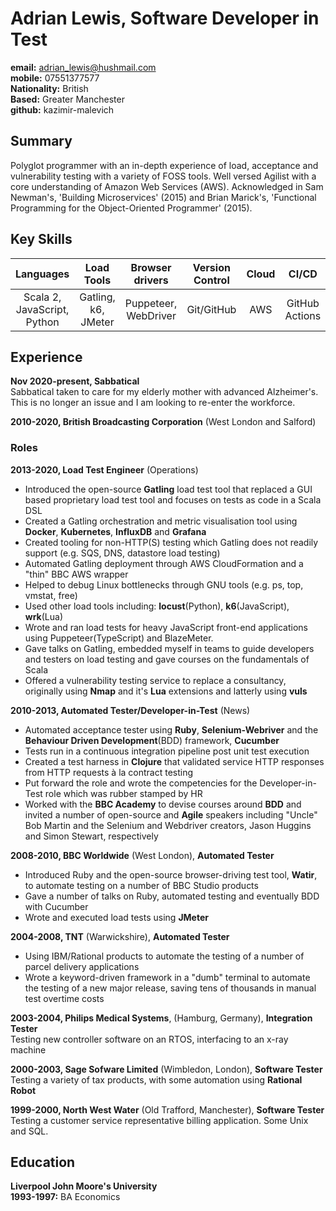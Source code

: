 # Adrian Lewis, Software Developer in Test

**email:** adrian_lewis@hushmail.com  
**mobile:** 07551377577  
**Nationality:** British  
**Based:** Greater Manchester  
**github:** kazimir-malevich

## Summary

Polyglot programmer with an in-depth experience of load, acceptance and
vulnerability testing with a variety of FOSS tools. Well versed Agilist with a
core understanding of Amazon Web Services (AWS). Acknowledged in Sam Newman's,
'Building Microservices' (2015) and Brian Marick's, 'Functional Programming for
the Object-Oriented Programmer' (2015).

## Key Skills

|          Languages          |     Load Tools      |   Browser drivers    | Version Control | Cloud |     CI/CD      |
| :-------------------------: | :-----------------: | :------------------: | :-------------: | :---: | :------------: |
| Scala 2, JavaScript, Python | Gatling, k6, JMeter | Puppeteer, WebDriver |   Git/GitHub    |  AWS  | GitHub Actions |

## Experience

**Nov 2020-present, Sabbatical**  
Sabbatical taken to care for my elderly mother with advanced Alzheimer's. This
is no longer an issue and I am looking to re-enter the workforce.

**2010-2020, British Broadcasting Corporation** (West London and Salford)

### Roles

**2013-2020, Load Test Engineer** (Operations)

- Introduced the open-source **Gatling** load test tool that replaced a GUI
  based proprietary load test tool and focuses on tests as code in a Scala
  DSL
- Created a Gatling orchestration and metric visualisation tool using
  **Docker**, **Kubernetes**, **InfluxDB** and **Grafana**
- Created tooling for non-HTTP(S) testing which Gatling does not readily
  support (e.g. SQS, DNS, datastore load testing)
- Automated Gatling deployment through AWS CloudFormation and a "thin" BBC
  AWS wrapper
- Helped to debug Linux bottlenecks through GNU tools (e.g. ps, top, vmstat, free)
- Used other load tools including: **locust**(Python), **k6**(JavaScript), **wrk**(Lua)
- Wrote and ran load tests for heavy JavaScript front-end applications using
  Puppeteer(TypeScript) and BlazeMeter.
- Gave talks on Gatling, embedded myself in teams to guide developers and
  testers on load testing and gave courses on the fundamentals of Scala
- Offered a vulnerability testing service to replace a consultancy,
  originally using **Nmap** and it's **Lua** extensions and latterly using
  **vuls**

**2010-2013, Automated Tester/Developer-in-Test** (News)

- Automated acceptance tester using **Ruby**, **Selenium-Webriver** and the
  **Behaviour Driven Development**(BDD) framework, **Cucumber**
- Tests run in a continuous integration pipeline post unit test execution
- Created a test harness in **Clojure** that validated service HTTP responses from HTTP requests à la contract testing
- Put forward the role and wrote the competencies for the
  Developer-in-Test role which was rubber stamped by HR
- Worked with the **BBC Academy** to devise courses around **BDD** and
  invited a number of open-source and **Agile** speakers including "Uncle"
  Bob Martin and the Selenium and Webdriver creators, Jason Huggins and Simon
  Stewart, respectively

**2008-2010, BBC Worldwide** (West London), **Automated Tester**

- Introduced Ruby and the open-source browser-driving test tool, **Watir**,
  to automate testing on a number of BBC Studio products
- Gave a number of talks on Ruby, automated testing and eventually BDD with
  Cucumber
- Wrote and executed load tests using **JMeter**

**2004-2008, TNT** (Warwickshire), **Automated Tester**

- Using IBM/Rational products to automate the testing of a number of parcel
  delivery applications
- Wrote a keyword-driven framework in a "dumb" terminal to automate the testing
  of a new major release, saving tens of thousands in manual test overtime costs

**2003-2004, Philips Medical Systems**, (Hamburg, Germany), **Integration Tester**  
 Testing new controller software on an RTOS, interfacing to an x-ray machine

**2000-2003, Sage Sofware Limited** (Wimbledon, London), **Software Tester**  
 Testing a variety of tax products, with some automation using **Rational Robot**

**1999-2000, North West Water** (Old Trafford, Manchester), **Software Tester**  
 Testing a customer service representative billing application. Some Unix and SQL.

## Education

**Liverpool John Moore's University**  
 **1993-1997:** BA Economics
